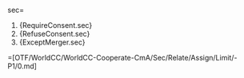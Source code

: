 sec=<ol><li>{RequireConsent.sec}<li>{RefuseConsent.sec}<li>{ExceptMerger.sec}</ol>

=[OTF/WorldCC/WorldCC-Cooperate-CmA/Sec/Relate/Assign/Limit/-P1/0.md]
